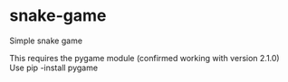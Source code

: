 # snake-game
Simple snake game

This requires the pygame module (confirmed working with version 2.1.0)
  Use pip -install pygame
